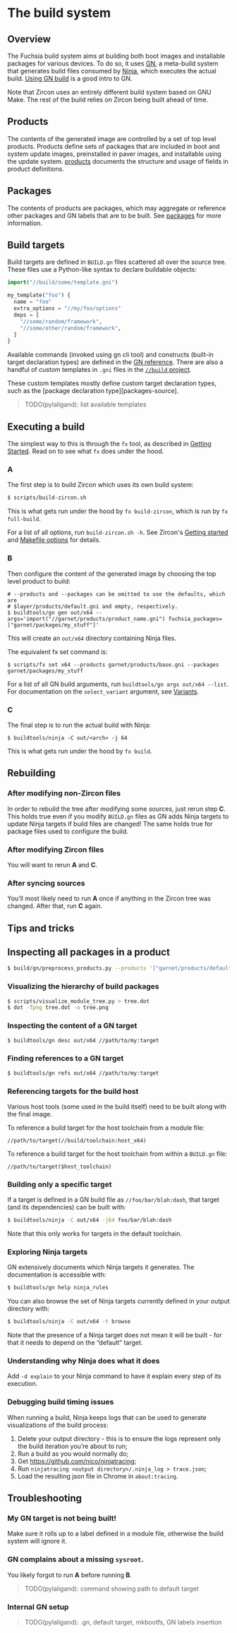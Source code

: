 # The build system

## Overview

The Fuchsia build system aims at building both boot images and installable
packages for various devices. To do so, it uses [GN][gn-main], a meta-build
system that generates build files consumed by [Ninja][ninja-main], which
executes the actual build. [Using GN build][gn-preso] is a good intro to GN.

Note that Zircon uses an entirely different build system based on GNU Make.
The rest of the build relies on Zircon being built ahead of time.

## Products

The contents of the generated image are controlled by a set of top level
products. Products define sets of packages that are included in boot and
system update images, preinstalled in paver images, and installable using the
update system. [products](products.md) documents the structure and usage of
fields in product definitions.

## Packages

The contents of products are packages, which may aggregate or reference other
packages and GN labels that are to be built. See [packages](packages.md)
for more information.

## Build targets

Build targets are defined in `BUILD.gn` files scattered all over the source
tree. These files use a Python-like syntax to declare buildable objects:
``` py
import("//build/some/template.gni")

my_template("foo") {
  name = "foo"
  extra_options = "//my/foo/options"
  deps = [
    "//some/random/framework",
    "//some/other/random/framework",
  ]
}
```
Available commands (invoked using gn cli tool) and constructs (built-in target
declaration types) are defined in the [GN reference][gn-reference]. There are
also a handful of custom templates in `.gni` files in the
[`//build` project][build-project].

These custom templates mostly define custom target declaration types, such as
the [package declaration type][packages-source].

> TODO(pylaligand): list available templates

## Executing a build

The simplest way to this is through the `fx` tool, as described in
[Getting Started](/getting_started.md#Setup-Build-Environment). Read on to see
what `fx` does under the hood.

### A

The first step is to build Zircon which uses its own build system:
```bash
$ scripts/build-zircon.sh
```

This is what gets run under the hood by `fx build-zircon`, which is run by `fx
full-build`.

For a list of all options, run `build-zircon.sh -h`. See Zircon's
[Getting started][zircon-getting-started] and
[Makefile options][zircon-makefile-options] for details.

### B

Then configure the content of the generated image by choosing the top level
product to build:
```
# --products and --packages can be omitted to use the defaults, which are
# $layer/products/default.gni and empty, respectively.
$ buildtools/gn gen out/x64 --args='import("//garnet/products/product_name.gni") fuchsia_packages=["garnet/packages/my_stuff"]'
```

This will create an `out/x64` directory containing Ninja files.

The equivalent fx set command is:
```
$ scripts/fx set x64 --products garnet/products/base.gni --packages garnet/packages/my_stuff
```

For a list of all GN build arguments, run `buildtools/gn args out/x64 --list`.
For documentation on the `select_variant` argument, see [Variants](variants.md).

### C

The final step is to run the actual build with Ninja:
```
$ buildtools/ninja -C out/<arch> -j 64
```

This is what gets run under the hood by `fx build`.

## Rebuilding

### After modifying non-Zircon files

In order to rebuild the tree after modifying some sources, just rerun step
**C**. This holds true even if you modify `BUILD.gn` files as GN adds Ninja
targets to update Ninja targets if build files are changed! The same holds true
for package files used to configure the build.

### After modifying Zircon files

You will want to rerun **A** and **C**.

### After syncing sources

You’ll most likely need to run **A** once if anything in the Zircon tree was
changed. After that, run **C** again.


## Tips and tricks

## Inspecting all packages in a product

```bash
$ build/gn/preprocess_products.py --products '["garnet/products/default"]'
```

### Visualizing the hierarchy of build packages

```bash
$ scripts/visualize_module_tree.py > tree.dot
$ dot -Tpng tree.dot -o tree.png
```

### Inspecting the content of a GN target

```bash
$ buildtools/gn desc out/x64 //path/to/my:target
```

### Finding references to a GN target

```bash
$ buildtools/gn refs out/x64 //path/to/my:target
```

### Referencing targets for the build host

Various host tools (some used in the build itself) need to be built along with
the final image.

To reference a build target for the host toolchain from a module file:
```
//path/to/target(//build/toolchain:host_x64)
```
To reference a build target for the host toolchain from within a `BUILD.gn`
file:
```
//path/to/target($host_toolchain)
```

### Building only a specific target

If a target is defined in a GN build file as `//foo/bar/blah:dash`, that target
(and its dependencies) can be built with:
```bash
$ buildtools/ninja -C out/x64 -j64 foo/bar/blah:dash
```
Note that this only works for targets in the default toolchain.

### Exploring Ninja targets

GN extensively documents which Ninja targets it generates. The documentation is
accessible with:
```bash
$ buildtools/gn help ninja_rules
```

You can also browse the set of Ninja targets currently defined in your output
directory with:
```bash
$ buildtools/ninja -C out/x64 -t browse
```
Note that the presence of a Ninja target does not mean it will be built - for
that it needs to depend on the “default” target.

### Understanding why Ninja does what it does

Add `-d explain` to your Ninja command to have it explain every step of its
execution.

### Debugging build timing issues

When running a build, Ninja keeps logs that can be used to generate
visualizations of the build process:

1. Delete your output directory - this is to ensure the logs represent only the
   build iteration you’re about to run;
1. Run a build as you would normally do;
1. Get <https://github.com/nico/ninjatracing>;
1. Run `ninjatracing <output directory>/.ninja_log > trace.json`;
1. Load the resulting json file in Chrome in `about:tracing`.


## Troubleshooting

### My GN target is not being built!

Make sure it rolls up to a label defined in a module file, otherwise the build
system will ignore it.

### GN complains about a missing `sysroot`.

You likely forgot to run **A** before running **B**.

> TODO(pylaligand): command showing path to default target


### Internal GN setup

> TODO(pylaligand): .gn, default target, mkbootfs, GN labels insertion

[gn-main]: https://chromium.googlesource.com/chromium/src/tools/gn/+/HEAD/README.md
[gn-preso]: https://docs.google.com/presentation/d/15Zwb53JcncHfEwHpnG_PoIbbzQ3GQi_cpujYwbpcbZo/
[ninja-main]: https://ninja-build.org/
[gn-reference]: https://gn.googlesource.com/gn/+/master/docs/reference.md
[build-project]: https://fuchsia.googlesource.com/build/+/master/
[zircon-getting-started]: https://fuchsia.googlesource.com/zircon/+/master/docs/getting_started.md
[zircon-makefile-options]: https://fuchsia.googlesource.com/zircon/+/master/docs/makefile_options.md
